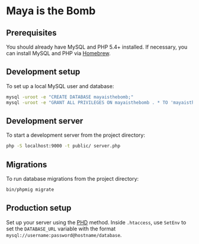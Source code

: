 # Maya is the Bomb

## Prerequisites

You should already have MySQL and PHP 5.4+ installed. If necessary, you can install MySQL and PHP via [Homebrew](http://brew.sh).

## Development setup

To set up a local MySQL user and database:

```sh
mysql -uroot -e "CREATE DATABASE mayaisthebomb;"
mysql -uroot -e "GRANT ALL PRIVILEGES ON mayaisthebomb . * TO 'mayaisthebomb'@'localhost';"
```

## Development server

To start a development server from the project directory:

```sh
php -S localhost:9000 -t public/ server.php
```

## Migrations

To run database migrations from the project directory:

```sh
bin/phpmig migrate
```

## Production setup

Set up your server using the [PHD](https://github.com/stephendavis89/PHD) method. Inside `.htaccess`, use `SetEnv` to set the `DATABASE_URL` variable with the format `mysql://username:password@hostname/database`.
